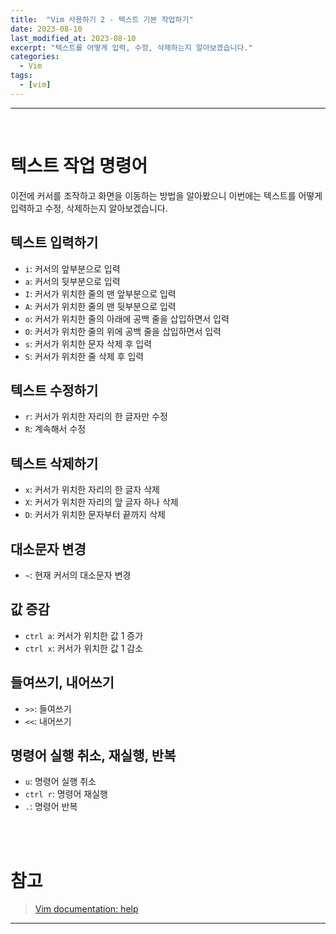 ```yaml
---
title:  "Vim 사용하기 2 - 텍스트 기본 작업하기"
date: 2023-08-10
last_modified_at: 2023-08-10
excerpt: "텍스트를 어떻게 입력, 수정, 삭제하는지 알아보겠습니다."
categories:
  - Vim
tags:
  - [vim]
---
```


---

<br>

# 텍스트 작업 명령어

이전에 커서를 조작하고 화면을 이동하는 방법을 알아봤으니 이번에는 텍스트를 어떻게 입력하고 수정, 삭제하는지 알아보겠습니다.

## 텍스트 입력하기

- `i`: 커서의 앞부분으로 입력
- `a`: 커서의 뒷부분으로 입력
- `I`: 커서가 위치한 줄의 맨 앞부분으로 입력
- `A`: 커서가 위치한 줄의 맨 뒷부분으로 입력
- `o`: 커서가 위치한 줄의 아래에 공백 줄을 삽입하면서 입력
- `O`: 커서가 위치한 줄의 위에 공백 줄을 삽입하면서 입력
- `s`: 커서가 위치한 문자 삭제 후 입력
- `S`: 커서가 위치한 줄 삭제 후 입력

## 텍스트 수정하기

- `r`: 커서가 위치한 자리의 한 글자만 수정
- `R`: 계속해서 수정

## 텍스트 삭제하기

- `x`: 커서가 위치한 자리의 한 글자 삭제
- `X`: 커서가 위치한 자리의 앞 글자 하나 삭제
- `D`: 커서가 위치한 문자부터 끝까지 삭제

## 대소문자 변경

- `~`: 현재 커서의 대소문자 변경

## 값 증감

- `ctrl a`: 커서가 위치한 값 1 증가
- `ctrl x`: 커서가 위치한 값 1 감소

## 들여쓰기, 내어쓰기

- `>>`: 들여쓰기
- `<<`: 내어쓰기

## 명령어 실행 취소, 재실행, 반복

- `u`: 명령어 실행 취소
- `ctrl r`: 명령어 재실행
- `.`: 명령어 반복

<br>
<br>

# 참고

> [Vim documentation: help](https://vimdoc.sourceforge.net/htmldoc/help.html#reference_toc)

---
